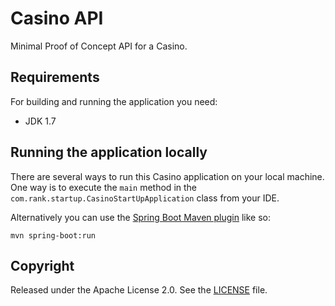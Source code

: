 # Casino API

Minimal Proof of Concept API for a Casino.

## Requirements

For building and running the application you need:

- JDK 1.7

## Running the application locally

There are several ways to run this Casino application on your local machine. One way is to execute the `main` method in the `com.rank.startup.CasinoStartUpApplication` class from your IDE.

Alternatively you can use the [Spring Boot Maven plugin](https://docs.spring.io/spring-boot/docs/current/reference/html/build-tool-plugins-maven-plugin.html) like so:

```shell
mvn spring-boot:run
```

## Copyright

Released under the Apache License 2.0. See the [LICENSE](https://github.com/codecentric/springboot-sample-app/blob/master/LICENSE) file.
